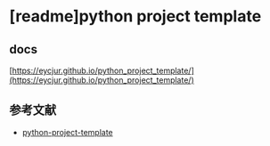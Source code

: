 # [readme]python project template

## docs
[https://eycjur.github.io/python_project_template/](https://eycjur.github.io/python_project_template/)

## 参考文献
- [python-project-template](https://github.com/rochacbruno/python-project-template)
